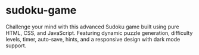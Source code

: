 # sudoku-game
Challenge your mind with this advanced Sudoku game built using pure HTML, CSS, and JavaScript. Featuring dynamic puzzle generation, difficulty levels, timer, auto-save, hints, and a responsive design with dark mode support. 

